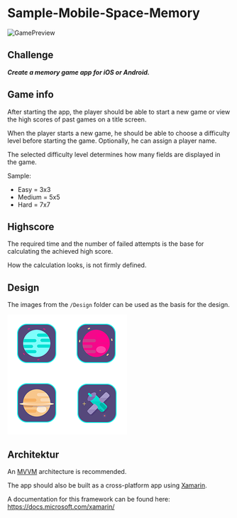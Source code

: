 # Sample-Mobile-Space-Memory

![GamePreview](Design/Preview.png)

## Challenge

***Create a memory game app for iOS or Android.***

## Game info

After starting the app, the player should be able to start a new game or view the high scores of past games on a title screen.

When the player starts a new game, he should be able to choose a difficulty level before starting the game. Optionally, he can assign a player name.

The selected difficulty level determines how many fields are displayed in the game.

Sample:
- Easy = 3x3
- Medium = 5x5
- Hard = 7x7

## Highscore

The required time and the number of failed attempts is the base for calculating the achieved high score.

How the calculation looks, is not firmly defined.

## Design

The images from the `/Design` folder can be used as the basis for the design.

![Tile-Preview](Design/Tiles.png)

## Architektur

An [MVVM](https://en.wikipedia.org/wiki/Model–view–viewmodel) architecture is recommended.

The app should also be built as a cross-platform app using [Xamarin](https://visualstudio.microsoft.com/xamarin/).

A documentation for this framework can be found here: https://docs.microsoft.com/xamarin/
